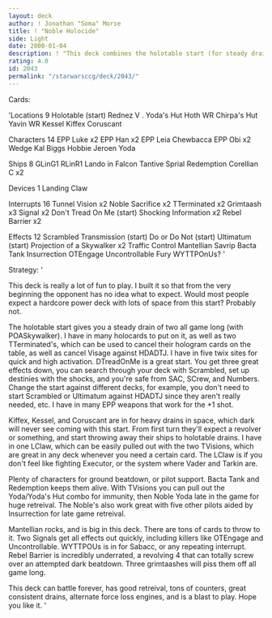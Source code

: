 ```yaml
---
layout: deck
author: ! Jonathan "Soma" Morse
title: ! "Noble Holocide"
side: Light
date: 2000-01-04
description: ! "This deck combines the holotable start (for steady drains and to keep opponent guessing) with huge battling potential in multiple spheres, good activation from twix sites, Don't Tread on Me and late game retreival with Noble Sacrifice."
rating: 4.0
id: 2043
permalink: "/starwarsccg/deck/2043/"
---
```

Cards: 

'Locations 9
Holotable (start)
Rednez V .
Yoda's Hut
Hoth WR
Chirpa's Hut
Yavin WR
Kessel
Kiffex
Coruscant

Characters 14
EPP Luke x2
EPP Han x2
EPP Leia
Chewbacca
EPP Obi x2
Wedge
Kal
Biggs
Hobbie
Jeroen
Yoda

Ships 8
GLinG1
RLinR1
Lando in Falcon
Tantive
Sprial
Redemption
Corellian C x2

Devices 1
Landing Claw

Interrupts 16
Tunnel Vision x2
Noble Sacrifice x2
TTerminated x2
Grimtaash x3
Signal x2
Don't Tread On Me (start)
Shocking Information x2
Rebel Barrier x2

Effects 12
Scrambled Transmission (start)
Do or Do Not (start)
Ultimatum (start)
Projection of a Skywalker x2
Traffic Control
Mantellian Savrip
Bacta Tank
Insurrection
OTEngage
Uncontrollable Fury
WYTTPOnUs?
'

Strategy: '

This deck is really a lot of fun to play.	I built it so that from the very beginning the opponent has no idea what to expect.  Would most people expect a hardcore power deck with lots of space from this start?  Probably not.

The holotable start gives you a steady drain of two all game long (with POASkywalker).	I have in many holocards to put on it, as well as two TTerminated's, which can be used to cancel their hologram cards on the table, as well as cancel Visage against HDADTJ.  I have in five twix sites for quick and high activation.  DTreadOnMe is a great start.  You get three great effects down, you can search through your deck with Scrambled, set up destinies with the shocks, and you're safe from SAC, SCrew, and Numbers.  Change the start against different decks, for example, you don't need to start Scrambled or Ultimatum against HDADTJ since they aren't really needed, etc.  I have in many EPP weapons that work for the +1 shot.

Kiffex, Kessel, and Coruscant are in for heavy drains in space, which dark will never see coming with this start.  From first turn they'll expect a revolver or something, and start throwing away their ships to holotable drains.  I have in one LClaw, which can be easily pulled out with the two TVisions, which are great in any deck whenever you need a certain card.	The LClaw is if you don't feel like fighting Executor, or the system where Vader and Tarkin are.

Plenty of characters for ground beatdown, or pilot support.  Bacta Tank and Redemption keeps them alive.  With TVisions you can pull out the Yoda/Yoda's Hut combo for immunity, then Noble Yoda late in the game for huge retreival.	The Noble's also work great with five other pilots aided by Insurrection for late game retreival.

Mantellian rocks, and is big in this deck.  There are tons of cards to throw to it.  Two Signals get all effects out quickly, including killers like OTEngage and Uncontrollable.  WYTTPOUs is in for Sabacc, or any repeating interrupt.  Rebel Barrier is incredibly underrated, a revolving 4 that can totally screw over an attempted dark beatdown.  Three grimtaashes will piss them off all game long.

This deck can battle forever, has good retreival, tons of counters, great consistent drains, alternate force loss engines, and is a blast to play.  Hope you like it.	   '
